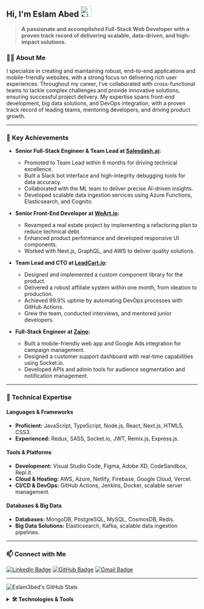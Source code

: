## Hi, I'm Eslam Abed <img src="https://user-images.githubusercontent.com/1303154/88677602-1635ba80-d120-11ea-84d8-d263ba5fc3c0.gif" width="28px" alt="hi">

> **A passionate and accomplished Full-Stack Web Developer with a proven track record of delivering scalable, data-driven, and high-impact solutions.**

### 👨‍💻 About Me

I specialize in creating and maintaining robust, end-to-end applications and mobile-friendly websites, with a strong focus on delivering rich user experiences. Throughout my career, I’ve collaborated with cross-functional teams to tackle complex challenges and provide innovative solutions, ensuring successful project delivery. My expertise spans front-end development, big data solutions, and DevOps integration, with a proven track record of leading teams, mentoring developers, and driving product growth.

---

### 🚀 Key Achievements

- **Senior Full-Stack Engineer & Team Lead at [Salesdash.ai](https://salesdash.ai):**  
  - Promoted to Team Lead within 6 months for driving technical excellence.
  - Built a Slack bot interface and high-integrity debugging tools for data accuracy.
  - Collaborated with the ML team to deliver precise AI-driven insights.
  - Developed scalable data ingestion services using Azure Functions, Elasticsearch, and Cognito.

- **Senior Front-End Developer at [WeArt.io](https://weart.io):**  
  - Revamped a real estate project by implementing a refactoring plan to reduce technical debt.
  - Enhanced product performance and developed responsive UI components.
  - Worked with Next.js, GraphQL, and AWS to deliver quality solutions.

- **Team Lead and CTO at [LeadCart.io](https://web.archive.org/web/20211129084118/https://leadcart.io):**  
  - Designed and implemented a custom component library for the product.
  - Delivered a robust affiliate system within one month, from ideation to production.
  - Achieved 99.9% uptime by automating DevOps processes with GitHub Actions.
  - Grew the team, conducted interviews, and mentored junior developers.

- **Full-Stack Engineer at [Zaino](https://zaino.app):**  
  - Built a mobile-friendly web app and Google Ads integration for campaign management.
  - Designed a customer support dashboard with real-time capabilities using Socket.io.
  - Developed APIs and admin tools for audience segmentation and notification management.

---

### 💼 Technical Expertise

#### Languages & Frameworks
- **Proficient:** JavaScript, TypeScript, Node.js, React, Next.js, HTML5, CSS3.  
- **Experienced:** Redux, SASS, Socket.io, JWT, Remix.js, Express.js.

#### Tools & Platforms
- **Development:** Visual Studio Code, Figma, Adobe XD, CodeSandbox, Repl.it.  
- **Cloud & Hosting:** AWS, Azure, Netlify, Firebase, Google Cloud, Vercel.  
- **CI/CD & DevOps:** GitHub Actions, Jenkins, Docker, scalable server management.

#### Databases & Big Data
- **Databases:** MongoDB, PostgreSQL, MySQL, CosmosDB, Redis.  
- **Big Data Solutions:** Elasticsearch, Kafka, scalable data ingestion pipelines.

---

### 📫 Connect with Me

[![LinkedIn Badge](https://img.shields.io/badge/-Eslam3bed-0e76a8?style=flat&labelColor=0e76a8&logo=linkedin&logoColor=white)](https://www.linkedin.com/in/eslam3bed/) 
[![GitHub Badge](https://img.shields.io/badge/-eslam3bed-171515?style=flat&labelColor=171515&logo=github&logoColor=white)](https://github.com/eslam3bed) 
[![Gmail Badge](https://img.shields.io/badge/-e.eslam3bed-c0392b?style=flat&labelColor=c0392b&logo=gmail&logoColor=white)](mailto:e.eslam3bed@gmail.com)

---

![Eslam3bed's GitHub Stats](https://github-readme-stats.vercel.app/api?username=eslam3bed&count_private=true&theme=dracula&show_icons=true&hide=contribs)


<details>
  <summary><strong>🛠️ Technologies & Tools</strong></summary>

  #### Programming Languages
  ![JavaScript](https://img.shields.io/badge/javascript-%23323330.svg?style=for-the-badge&logo=javascript&logoColor=%23F7DF1E) 
  ![TypeScript](https://img.shields.io/badge/typescript-%23007ACC.svg?style=for-the-badge&logo=typescript&logoColor=white) 
  ![Node.js](https://img.shields.io/badge/node.js-6DA55F?style=for-the-badge&logo=node.js&logoColor=white) 
  ![HTML5](https://img.shields.io/badge/html5-%23E34F26.svg?style=for-the-badge&logo=html5&logoColor=white) 
  ![CSS3](https://img.shields.io/badge/css3-%231572B6.svg?style=for-the-badge&logo=css3&logoColor=white)

  #### Frameworks & Libraries
  ![React](https://img.shields.io/badge/react-%2320232a.svg?style=for-the-badge&logo=react&logoColor=%2361DAFB) 
  ![Redux](https://img.shields.io/badge/redux-%23593d88.svg?style=for-the-badge&logo=redux&logoColor=white) 
  ![Express.js](https://img.shields.io/badge/express.js-%23404d59.svg?style=for-the-badge&logo=express&logoColor=%2361DAFB) 
  ![Socket.io](https://img.shields.io/badge/Socket.io-black?style=for-the-badge&logo=socket.io&badgeColor=010101)

  #### Design Tools
  ![Figma](https://img.shields.io/badge/figma-%23F24E1E.svg?style=for-the-badge&logo=figma&logoColor=white) 
  ![Adobe XD](https://img.shields.io/badge/Adobe%20XD-470137?style=for-the-badge&logo=Adobe%20XD&logoColor=#FF61F6) 

  #### IDEs & Platforms
  ![Visual Studio Code](https://img.shields.io/badge/Visual%20Studio%20Code-0078d7.svg?style=for-the-badge&logo=visual-studio-code&logoColor=white) 
  ![Repl.it](https://img.shields.io/badge/Repl.it-%230D101E.svg?style=for-the-badge&logo=replit&logoColor=white)

  #### Hosting Platforms
  ![Vercel](https://img.shields.io/badge/vercel-%23000000.svg?style=for-the-badge&logo=vercel&logoColor=white) 
  ![Netlify](https://img.shields.io/badge/netlify-%23000000.svg?style=for-the-badge&logo=netlify&logoColor=#00C7B7) 
  ![Firebase](https://img.shields.io/badge/firebase-%23039BE5.svg?style=for-the-badge&logo=firebase)

  #### Databases
  ![MongoDB](https://img.shields.io/badge/MongoDB-%234ea94b.svg?style=for-the-badge&logo=mongodb&logoColor=white) 
  ![PostgreSQL](https://img.shields.io/badge/postgres-%23316192.svg?style=for-the-badge&logo=postgresql&logoColor=white)

</details>
